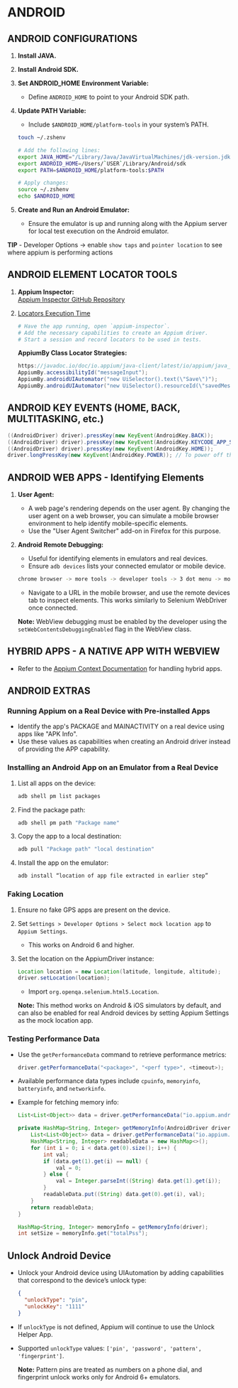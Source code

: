 
# ANDROID

## ANDROID CONFIGURATIONS

1. **Install JAVA.**
2. **Install Android SDK.**
3. **Set ANDROID_HOME Environment Variable:**
   - Define `ANDROID_HOME` to point to your Android SDK path.
4. **Update PATH Variable:**
   - Include `$ANDROID_HOME/platform-tools` in your system’s PATH.

   ```bash
   touch ~/.zshenv 

   # Add the following lines:
   export JAVA_HOME="/Library/Java/JavaVirtualMachines/jdk-version.jdk/Contents/Home"
   export ANDROID_HOME=/Users/`USER`/Library/Android/sdk
   export PATH=$ANDROID_HOME/platform-tools:$PATH

   # Apply changes:
   source ~/.zshenv
   echo $ANDROID_HOME
   ```

5. **Create and Run an Android Emulator:**
   - Ensure the emulator is up and running along with the Appium server for local test execution on the Android emulator.



**TIP** - Developer Options -> enable `show taps` and `pointer location` to see where appium is performing actions

## ANDROID ELEMENT LOCATOR TOOLS

1. **Appium Inspector:**  
   [Appium Inspector GitHub Repository](https://github.com/appium/appium-inspector)
2. 
   [Locators Execution Time](https://github.com/appium/appium-uiautomator2-driver/blob/master/README.md#element-location)

   ```bash
   # Have the app running, open `appium-inspector`.
   # Add the necessary capabilities to create an Appium driver.
   # Start a session and record locators to be used in tests.
   ```

   **AppiumBy Class Locator Strategies:**

   ```java
   https://javadoc.io/doc/io.appium/java-client/latest/io/appium/java_client/AppiumBy.html
   AppiumBy.accessibilityId("messageInput");
   AppiumBy.androidUIAutomator("new UiSelector().text(\"Save\")");
   AppiumBy.androidUIAutomator("new UiSelector().resourceId(\"savedMessage\")");
   ```

## ANDROID KEY EVENTS (HOME, BACK, MULTITASKING, etc.)

```java
((AndroidDriver) driver).pressKey(new KeyEvent(AndroidKey.BACK));  
((AndroidDriver) driver).pressKey(new KeyEvent(AndroidKey.KEYCODE_APP_SWITCH));  
((AndroidDriver) driver).pressKey(new KeyEvent(AndroidKey.HOME));  
driver.longPressKey(new KeyEvent(AndroidKey.POWER)); // To power off the device (note the `longPressKey` method)
```

## ANDROID WEB APPS - Identifying Elements

1. **User Agent:**
   - A web page's rendering depends on the user agent. By changing the user agent on a web browser, you can simulate a mobile browser environment to help identify mobile-specific elements.
   - Use the "User Agent Switcher" add-on in Firefox for this purpose.

2. **Android Remote Debugging:**
   - Useful for identifying elements in emulators and real devices.
   - Ensure `adb devices` lists your connected emulator or mobile device.

   ```bash
   chrome browser -> more tools -> developer tools -> 3 dot menu -> more tools -> remote devices
   ```

   - Navigate to a URL in the mobile browser, and use the remote devices tab to inspect elements. This works similarly to Selenium WebDriver once connected.

   **Note:** WebView debugging must be enabled by the developer using the `setWebContentsDebuggingEnabled` flag in the WebView class.

## HYBRID APPS - A NATIVE APP WITH WEBVIEW

- Refer to the [Appium Context Documentation](https://appium.io/docs/en/latest/guides/context/) for handling hybrid apps.

## ANDROID EXTRAS

### Running Appium on a Real Device with Pre-installed Apps

- Identify the app's PACKAGE and MAINACTIVITY on a real device using apps like "APK Info".
- Use these values as capabilities when creating an Android driver instead of providing the APP capability.

### Installing an Android App on an Emulator from a Real Device

1. List all apps on the device:
   ```bash
   adb shell pm list packages
   ```
2. Find the package path:
   ```bash
   adb shell pm path "Package name"
   ```
3. Copy the app to a local destination:
   ```bash
   adb pull "Package path" "local destination"
   ```
4. Install the app on the emulator:
   ```bash
   adb install “location of app file extracted in earlier step”
   ```

### Faking Location

1. Ensure no fake GPS apps are present on the device.
2. Set `Settings > Developer Options > Select mock location app` to `Appium Settings`.
   - This works on Android 6 and higher.

3. Set the location on the AppiumDriver instance:

   ```java
   Location location = new Location(latitude, longitude, altitude);  
   driver.setLocation(location);  
   ```

   - Import `org.openqa.selenium.html5.Location`.

   **Note:** This method works on Android & iOS simulators by default, and can also be enabled for real Android devices by setting Appium Settings as the mock location app.

### Testing Performance Data

- Use the `getPerformanceData` command to retrieve performance metrics:

   ```java
   driver.getPerformanceData("<package>", "<perf type>", <timeout>);
   ```

- Available performance data types include `cpuinfo`, `memoryinfo`, `batteryinfo`, and `networkinfo`.

- Example for fetching memory info:

   ```java
   List<List<Object>> data = driver.getPerformanceData("io.appium.android.apis", "memoryinfo", 10);

   private HashMap<String, Integer> getMemoryInfo(AndroidDriver driver) throws Exception {
       List<List<Object>> data = driver.getPerformanceData("io.appium.android.apis", "memoryinfo", 10);
       HashMap<String, Integer> readableData = new HashMap<>();
       for (int i = 0; i < data.get(0).size(); i++) {
           int val;
           if (data.get(1).get(i) == null) {
               val = 0;
           } else {
               val = Integer.parseInt((String) data.get(1).get(i));
           }
           readableData.put((String) data.get(0).get(i), val);
       }
       return readableData;
   }

   HashMap<String, Integer> memoryInfo = getMemoryInfo(driver);
   int setSize = memoryInfo.get("totalPss");
   ```

## Unlock Android Device

- Unlock your Android device using UIAutomation by adding capabilities that correspond to the device’s unlock type:

   ```json
   {
     "unlockType": "pin",
     "unlockKey": "1111"
   }
   ```

- If `unlockType` is not defined, Appium will continue to use the Unlock Helper App.
- Supported `unlockType` values: `['pin', 'password', 'pattern', 'fingerprint']`.

  **Note:** Pattern pins are treated as numbers on a phone dial, and fingerprint unlock works only for Android 6+ emulators.

